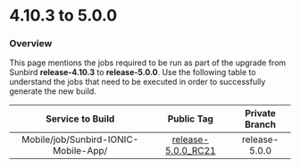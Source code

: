 # 4.10.3 to 5.0.0

### Overview

This page mentions the jobs required to be run as part of the upgrade from Sunbird **release-4.10.3** to **release-5.0.0**. Use the following table to understand the jobs that need to be executed in order to successfully generate the new build.

|           Service to Build           |                                             Public Tag                                             | Private Branch |
| :----------------------------------: | :------------------------------------------------------------------------------------------------: | :------------: |
| Mobile/job/Sunbird-IONIC-Mobile-App/ | [release-5.0.0\_RC21](https://github.com/Sunbird-Ed/SunbirdEd-mobile-app/tree/release-5.0.0\_RC21) |  release-5.0.0 |
